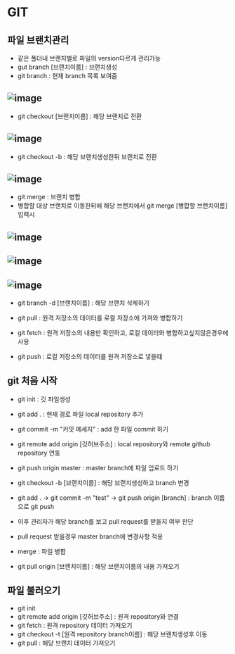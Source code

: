 # GIT

## 파일 브랜치관리
- 같은 폴더내 브랜치별로 파일의 version다르게 관리가능
- gut branch [브랜치이름] : 브랜치생성
- git branch : 현재 branch 목록 보여줌
## ![image](https://user-images.githubusercontent.com/54635552/182181143-a3903b7b-04fc-4fef-9fbd-91418dffb25c.png)

- git checkout [브랜치이름] : 해당 브랜치로 전환
## ![image](https://user-images.githubusercontent.com/54635552/182181331-cd0d4676-0a05-48ef-9689-947889c4e05f.png)

- git checkout -b <branch> : 해당 브랜치생성한뒤 브랜치로 전환
## ![image](https://user-images.githubusercontent.com/54635552/182181420-38b0254f-5207-45f3-8c50-6b2698dff011.png)

- git merge : 브랜치 병합
- 병합할 대상 브랜치로 이동한뒤에 해당 브랜치에서 git merge [병합할 브랜치이름] 입력시 
## ![image](https://user-images.githubusercontent.com/54635552/182181826-3c4d188e-4fd8-498a-bb68-9da3d49088ad.png)
## ![image](https://user-images.githubusercontent.com/54635552/182181842-fe78a296-afa1-44de-a842-dd00427ef963.png)
## ![image](https://user-images.githubusercontent.com/54635552/182182159-3cddb221-f902-4343-a6ba-a0056d929f23.png)
 
- git branch -d [브랜치이름] : 해당 브랜치 삭제하기

- git pull : 원격 저장소의 데이터를 로컬 저장소에 가져와 병합하기
- git fetch : 원격 저장소의 내용만 확인하고, 로컬 데이터와 병합하고싶지않은경우에 사용
- git push : 로컬 저장소의 데이터를 원격 저장소로 넣을떄

## git 처음 시작
- git init : 깃 파일생성
- git add . : 현재 경로 파일 local repository 추가
- git commit -m "커밋 메세지" : add 한 파일 commit 하기
- git remote add origin [깃허브주소] : local repository와 remote github repository 연동
- git push origin master : master branch에 파일 업로드 하기


- git checkout -b [브랜치이름] : 해당 브랜치생성하고 branch 변경
- git add . -> git commit -m "test" -> git push origin [branch] : branch 이름으로 git push
- 이후 관리자가 해당 branch를 보고 pull request를 받을지 여부 판단 
- pull request 받을경우 master branch에 변경사항 적용
- merge : 파일 병합

- git pull origin [브랜치이름] : 해당 브랜치이름의 내용 가져오기

## 파일 불러오기
- git init
- git remote add origin [깃허브주소] : 원격 repository와 연결
- git fetch : 원격 repository 데이터 가져오기
- git checkout -t [원격 repository branch이름] : 해당 브랜치생성후 이동
- git pull : 해당 브랜치 데이터 가져오기
